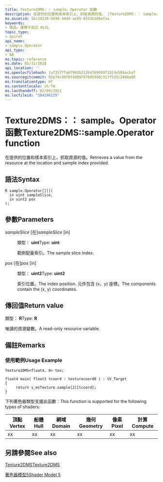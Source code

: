 ```yaml
---
title: Texture2DMS：： sample。Operator 函數
description: 在提供的位置和樣本索引上，抓取資源的值。 |Texture2DMS：： sample。Operator 函數
ms.assetid: 5bc24129-b690-44dd-ae85-8533b10befaa
keywords:
- 樣品。運算子函式 HLSL
topic_type:
- apiref
api_name:
- sample.Operator
api_type:
- NA
ms.topic: reference
ms.date: 05/31/2018
api_location: ''
ms.openlocfilehash: 1a73577fa67992b212b4769059f1523e584acbaf
ms.sourcegitcommit: 92e74c99f8f4d097676959d0c317f533c2400a80
ms.translationtype: HT
ms.contentlocale: zh-TW
ms.lasthandoff: 03/09/2021
ms.locfileid: "104196125"
---
```

# <a name="texture2dmssampleoperator----function"></a><span data-ttu-id="239c7-105">Texture2DMS：： sample。Operator 函數</span><span class="sxs-lookup"><span data-stu-id="239c7-105">Texture2DMS::sample.Operator    function</span></span>

<span data-ttu-id="239c7-106">在提供的位置和樣本索引上，抓取資源的值。</span><span class="sxs-lookup"><span data-stu-id="239c7-106">Retrieves a value from the resource at the location and sample index provided.</span></span>

## <a name="syntax"></a><span data-ttu-id="239c7-107">語法</span><span class="sxs-lookup"><span data-stu-id="239c7-107">Syntax</span></span>

``` syntax
R sample.Operator[][](
  in uint sampleSlice,
  in uint2 pos
);
```

## <a name="parameters"></a><span data-ttu-id="239c7-108">參數</span><span class="sxs-lookup"><span data-stu-id="239c7-108">Parameters</span></span>

<dl> <dt>

<span data-ttu-id="239c7-109">*sampleSlice* \[在\]</span><span class="sxs-lookup"><span data-stu-id="239c7-109">*sampleSlice* \[in\]</span></span>
</dt> <dd>

<span data-ttu-id="239c7-110">類型： **uint**</span><span class="sxs-lookup"><span data-stu-id="239c7-110">Type: **uint**</span></span>

<span data-ttu-id="239c7-111">範例配量索引。</span><span class="sxs-lookup"><span data-stu-id="239c7-111">The sample slice index.</span></span>

</dd> <dt>

<span data-ttu-id="239c7-112">*pos* \[在\]</span><span class="sxs-lookup"><span data-stu-id="239c7-112">*pos* \[in\]</span></span>
</dt> <dd>

<span data-ttu-id="239c7-113">類型： **uint2**</span><span class="sxs-lookup"><span data-stu-id="239c7-113">Type: **uint2**</span></span>

<span data-ttu-id="239c7-114">索引位置。</span><span class="sxs-lookup"><span data-stu-id="239c7-114">The index position.</span></span> <span data-ttu-id="239c7-115">元件包含 (x，y) 座標。</span><span class="sxs-lookup"><span data-stu-id="239c7-115">The components contain the (x, y) coordinates.</span></span>

</dd> </dl>

## <a name="return-value"></a><span data-ttu-id="239c7-116">傳回值</span><span class="sxs-lookup"><span data-stu-id="239c7-116">Return value</span></span>

<span data-ttu-id="239c7-117">類型： **R**</span><span class="sxs-lookup"><span data-stu-id="239c7-117">Type: **R**</span></span>

<span data-ttu-id="239c7-118">唯讀的資源變數。</span><span class="sxs-lookup"><span data-stu-id="239c7-118">A read-only resource variable.</span></span>

## <a name="remarks"></a><span data-ttu-id="239c7-119">備註</span><span class="sxs-lookup"><span data-stu-id="239c7-119">Remarks</span></span>

### <a name="usage-example"></a><span data-ttu-id="239c7-120">使用範例</span><span class="sxs-lookup"><span data-stu-id="239c7-120">Usage Example</span></span>


```
Texture2DMS<float4, 8> tex;

float4 main( float3 tcoord : texturecoord0 ) : SV_Target
{
     return s_msTexture.sample[2][tcoord];
}
```



<span data-ttu-id="239c7-121">下列著色器類型支援此函數：</span><span class="sxs-lookup"><span data-stu-id="239c7-121">This function is supported for the following types of shaders:</span></span>



| <span data-ttu-id="239c7-122">頂點</span><span class="sxs-lookup"><span data-stu-id="239c7-122">Vertex</span></span> | <span data-ttu-id="239c7-123">船體</span><span class="sxs-lookup"><span data-stu-id="239c7-123">Hull</span></span> | <span data-ttu-id="239c7-124">網域</span><span class="sxs-lookup"><span data-stu-id="239c7-124">Domain</span></span> | <span data-ttu-id="239c7-125">幾何</span><span class="sxs-lookup"><span data-stu-id="239c7-125">Geometry</span></span> | <span data-ttu-id="239c7-126">像素</span><span class="sxs-lookup"><span data-stu-id="239c7-126">Pixel</span></span> | <span data-ttu-id="239c7-127">計算</span><span class="sxs-lookup"><span data-stu-id="239c7-127">Compute</span></span> |
|--------|------|--------|----------|-------|---------|
| <span data-ttu-id="239c7-128">x</span><span class="sxs-lookup"><span data-stu-id="239c7-128">x</span></span>      | <span data-ttu-id="239c7-129">x</span><span class="sxs-lookup"><span data-stu-id="239c7-129">x</span></span>    | <span data-ttu-id="239c7-130">x</span><span class="sxs-lookup"><span data-stu-id="239c7-130">x</span></span>      | <span data-ttu-id="239c7-131">x</span><span class="sxs-lookup"><span data-stu-id="239c7-131">x</span></span>        | <span data-ttu-id="239c7-132">x</span><span class="sxs-lookup"><span data-stu-id="239c7-132">x</span></span>     | <span data-ttu-id="239c7-133">x</span><span class="sxs-lookup"><span data-stu-id="239c7-133">x</span></span>       |



 

## <a name="see-also"></a><span data-ttu-id="239c7-134">另請參閱</span><span class="sxs-lookup"><span data-stu-id="239c7-134">See also</span></span>

<dl> <dt>

[<span data-ttu-id="239c7-135">Texture2DMS</span><span class="sxs-lookup"><span data-stu-id="239c7-135">Texture2DMS</span></span>](sm5-object-texture2dms.md)
</dt> <dt>

[<span data-ttu-id="239c7-136">著色器模型5</span><span class="sxs-lookup"><span data-stu-id="239c7-136">Shader Model 5</span></span>](d3d11-graphics-reference-sm5.md)
</dt> </dl>

 

 




